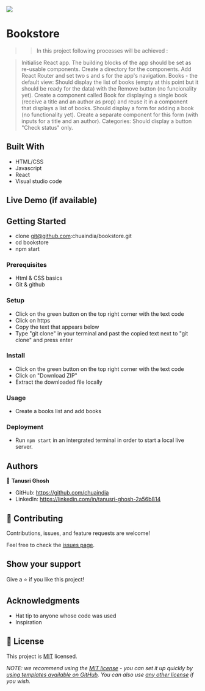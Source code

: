 ![](https://img.shields.io/badge/Microverse-blueviolet)

# Bookstore

>> In this project following processes will be achieved :

> Initialise React app.
> The building blocks of the app should be set as re-usable components. Create a directory for the components.
> Add React Router and set two <Route>s and <Link>s for the app's navigation.
> Books - the default view: Should display the list of books (empty at this point but it should be ready for the data) with the Remove button (no funcionality yet).
> Create a component called Book for displaying a single book (receive a title and an author as prop) and reuse it in a component that displays a list of books.
> Should display a form for adding a book (no functionality yet).
> Create a separate component for this form (with inputs for a title and an author).
> Categories: Should display a button "Check status" only.

## Built With

- HTML/CSS
- Javascript
- React
- Visual studio code

## Live Demo (if available)

## Getting Started

- clone git@github.com:chuaindia/bookstore.git
- cd bookstore
- npm start

### Prerequisites
- Html & CSS basics
- Git & github

### Setup
- Click on the green button on the top right corner with the text code
- Click on https
- Copy the text that appears below 
- Type "git clone" in your terminal and past the copied text next to "git clone" and press enter

### Install
- Click on the green button on the top right corner with the text code
- Click on "Download ZIP"
- Extract the downloaded file locally

### Usage
- Create a books list and add books

### Deployment
- Run `npm start` in an intergrated terminal in order to start a local live server.


## Authors

👤 **Tanusri Ghosh**

- GitHub: https://github.com/chuaindia
- LinkedIn: https://linkedin.com/in/tanusri-ghosh-2a56b814



## 🤝 Contributing

Contributions, issues, and feature requests are welcome!

Feel free to check the [issues page](../../issues/).

## Show your support

Give a ⭐️ if you like this project!

## Acknowledgments

- Hat tip to anyone whose code was used
- Inspiration


## 📝 License

This project is [MIT](./LICENSE.MD) licensed.

_NOTE: we recommend using the [MIT license](https://choosealicense.com/licenses/mit/) - you can set it up quickly by [using templates available on GitHub](https://docs.github.com/en/communities/setting-up-your-project-for-healthy-contributions/adding-a-license-to-a-repository). You can also use [any other license](https://choosealicense.com/licenses/) if you wish._
